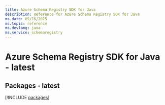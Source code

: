 ```yaml
---
title: Azure Schema Registry SDK for Java
description: Reference for Azure Schema Registry SDK for Java
ms.date: 09/16/2025
ms.topic: reference
ms.devlang: java
ms.service: schemaregistry
---
```

# Azure Schema Registry SDK for Java - latest
## Packages - latest
[!INCLUDE [packages](schema-registry-index.md)]